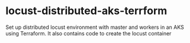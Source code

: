# locust-distributed-aks-terrform
Set up distributed locust environment with master and workers in an AKS using Terraform. It also contains code to create the locust container 
